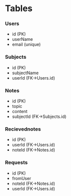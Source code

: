 # Tables

### Users

- id (PK)
- userName
- email (unique)

### Subjects

- id (PK)
- subjectName
- userId (FK->Users.id)

### Notes

- id (PK)
- topic
- content
- subjectId (FK->Subjects.id)

### Recievednotes

- id (PK)
- userId (FK->Users.id)
- noteId (FK->Notes.id)

### Requests

- id (PK)
- fromUser
- noteId (FK->Notes.id)
- userId (FK->Users.id)
